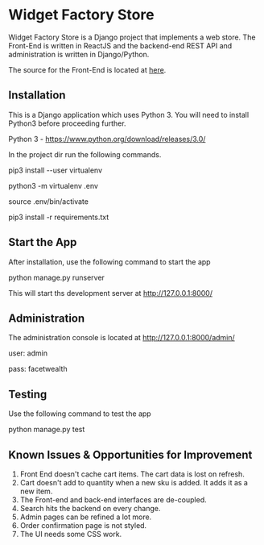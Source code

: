 
Widget Factory Store
=====

Widget Factory Store is a Django project that implements a web store. The
Front-End is written in ReactJS and the backend-end REST API and administration
is written in Django/Python.

The source for the Front-End is located at [here](https://github.com/ankurchopra87/react_widget_factory_store).  

Installation
-----------

This is a Django application which uses Python 3. You will need to install
Python3 before proceeding further.

Python 3 - https://www.python.org/download/releases/3.0/

In the project dir run the following commands. 

pip3 install --user virtualenv

python3 -m virtualenv .env

source .env/bin/activate

pip3 install -r requirements.txt

Start the App
-----------

After installation, use the following command to start the app

python manage.py runserver 

This will start ths development server at http://127.0.0.1:8000/

Administration
-----------

The administration console is located at http://127.0.0.1:8000/admin/

user: admin

pass: facetwealth

Testing 
-----------

Use the following command to test the app

python manage.py test

Known Issues & Opportunities for Improvement
-----------

1) Front End doesn't cache cart items. The cart data is lost on refresh.
2) Cart doesn't add to quantity when a new sku is added. It adds it as a new item. 
3) The Front-end and back-end interfaces are de-coupled.
4) Search hits the backend on every change.
5) Admin pages can be refined a lot more. 
6) Order confirmation page is not styled.
7) The UI needs some CSS work.
